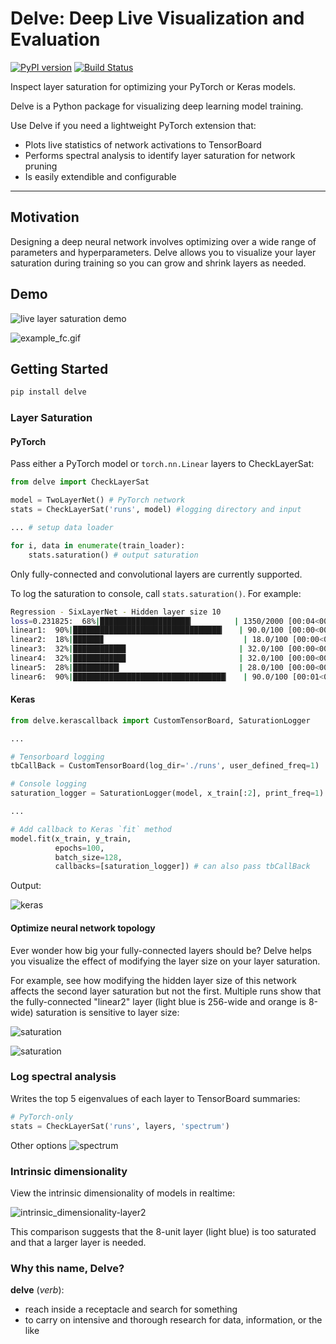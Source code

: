 # Delve: Deep Live Visualization and Evaluation

[![PyPI version](https://badge.fury.io/py/delve.svg)](https://badge.fury.io/py/delve) [![Build Status](https://travis-ci.org/justinshenk/delve.svg?branch=master)](https://travis-ci.org/justinshenk/delve)

Inspect layer saturation for optimizing your PyTorch or Keras models.

Delve is a Python package for visualizing deep learning model training.

Use Delve if you need a lightweight PyTorch extension that:
- Plots live statistics of network activations to TensorBoard
- Performs spectral analysis to identify layer saturation for network pruning
- Is easily extendible and configurable

------------------

## Motivation

Designing a deep neural network involves optimizing over a wide range of parameters and hyperparameters. Delve allows you to visualize your layer saturation during training so you can grow and shrink layers as needed.  

## Demo

![live layer saturation demo](images/layer-saturation-convnet.gif)

![example_fc.gif](images/example_fc.gif)

## Getting Started

```bash
pip install delve
```

### Layer Saturation

#### PyTorch

Pass either a PyTorch model or `torch.nn.Linear` layers to CheckLayerSat:

```python
from delve import CheckLayerSat

model = TwoLayerNet() # PyTorch network
stats = CheckLayerSat('runs', model) #logging directory and input

... # setup data loader

for i, data in enumerate(train_loader):    
    stats.saturation() # output saturation
```

Only fully-connected and convolutional layers are currently supported.

To log the saturation to console, call `stats.saturation()`. For example:

```bash
Regression - SixLayerNet - Hidden layer size 10                        │
loss=0.231825:  68%|████████████████████▎         | 1350/2000 [00:04<00:02, 289.30it/s]│
linear1:  90%|█████████████████████████████████▎   | 90.0/100 [00:00<00:00, 453.47it/s]│
linear2:  18%|██████▊                               | 18.0/100 [00:00<00:00, 90.68it/s]│
linear3:  32%|███████████▊                         | 32.0/100 [00:00<00:00, 161.22it/s]│
linear4:  32%|███████████▊                         | 32.0/100 [00:00<00:00, 161.24it/s]│
linear5:  28%|██████████▎                          | 28.0/100 [00:00<00:00, 141.11it/s]│
linear6:  90%|██████████████████████████████████▏   | 90.0/100 [00:01<00:00, 56.04it/s]
```

#### Keras

``` python
from delve.kerascallback import CustomTensorBoard, SaturationLogger

...

# Tensorboard logging
tbCallBack = CustomTensorBoard(log_dir='./runs', user_defined_freq=1)

# Console logging
saturation_logger = SaturationLogger(model, x_train[:2], print_freq=1)

...

# Add callback to Keras `fit` method
model.fit(x_train, y_train,
          epochs=100,
          batch_size=128,
          callbacks=[saturation_logger]) # can also pass tbCallBack
```

Output:

![keras](images/keras.png )

#### Optimize neural network topology

Ever wonder how big your fully-connected layers should be? Delve helps you visualize the effect of modifying the layer size on your layer saturation.

For example, see how modifying the hidden layer size of this network affects the second layer saturation but not the first. Multiple runs show that the fully-connected "linear2" layer (light blue is 256-wide and orange is 8-wide) saturation is sensitive to layer size:

![saturation](images/layer1-saturation.png)

![saturation](images/layer2-saturation.png)

### Log spectral analysis

Writes the top 5 eigenvalues of each layer to TensorBoard summaries:

```python
# PyTorch-only
stats = CheckLayerSat('runs', layers, 'spectrum')
```

Other options
![spectrum](images/spectrum.png)

### Intrinsic dimensionality

View the intrinsic dimensionality of models in realtime:


![intrinsic_dimensionality-layer2](images/layer2-intrinsic.png)

This comparison suggests that the 8-unit layer (light blue) is too saturated and that a larger layer is needed.

### Why this name, Delve?

__delve__ (*verb*):

   - reach inside a receptacle and search for something
   - to carry on intensive and thorough research for data, information, or the like

